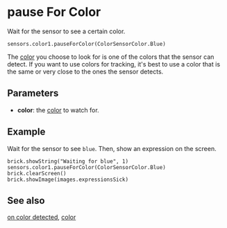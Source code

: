 # pause For Color

Wait for the sensor to see a certain color.

```sig
sensors.color1.pauseForColor(ColorSensorColor.Blue)
```

The [color](/reference/sensors/color) you choose to look for is one of the colors that the sensor can detect. If you want to use colors for tracking, it's best to use a color that is the same or very close to the ones the sensor detects.

## Parameters

* **color**: the [color](/reference/sensors/color) to watch for.

## Example

Wait for the sensor to see ``blue``. Then, show an expression on the screen.

```blocks
brick.showString("Waiting for blue", 1)
sensors.color1.pauseForColor(ColorSensorColor.Blue)
brick.clearScreen()
brick.showImage(images.expressionsSick)
```

## See also

[on color detected](/reference/sensors/color-sensor/on-color-detected), [color](/reference/sensors/color)